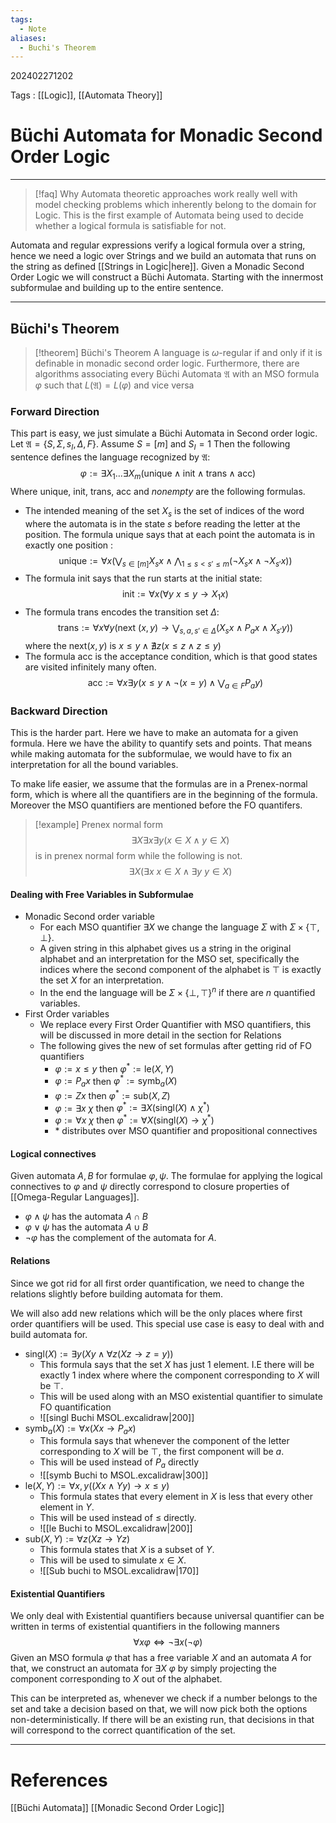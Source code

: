 ```yaml
---
tags:
  - Note
aliases:
  - Buchi's Theorem
---
```

202402271202

Tags : [[Logic]], [[Automata Theory]]
# Büchi Automata for Monadic Second Order Logic
---
 >[!faq] Why
 >Automata theoretic approaches work really well with model checking problems which inherently belong to the domain for Logic. This is the first example of Automata being used to decide whether a logical formula is satisfiable for not.
  
Automata and regular expressions verify a logical formula over a string, hence we need a logic over Strings and we build an automata that runs on the string as defined [[Strings in Logic|here]].
Given a Monadic Second Order Logic we will construct a Büchi Automata. Starting with the innermost subformulae and building up to the entire sentence.

 ---
## Büchi's Theorem
>[!theorem] Büchi's Theorem
>A language is $\omega$-regular if and only if it is definable in monadic second order logic. 
>Furthermore, there are algorithms associating every Büchi Automata $\mathfrak A$ with an MSO formula $\varphi$ such that $L(\mathfrak A)=L(\varphi)$ and vice versa
### Forward Direction
This part is easy, we just simulate a Büchi Automata in Second order logic.
Let $\mathfrak A= \{ S, \Sigma, s_{I}, \Delta, F \}$. Assume $S=[m]$ and $S_I=1$ Then the following sentence defines the language recognized by $\mathfrak A$:
$$
\varphi := \exists X_{1}\dots \exists X_{m}(\text{unique} \land \text{init}\land \text{trans}\land \text{acc})
$$
Where $\text{unique, init, trans, acc}$ and $nonempty$ are the following formulas.
- The intended meaning of the set $X_s$ is the set of indices of the word where the automata is in the state $s$ before reading the letter at the position. The formula unique says that at each point the automata is in exactly one position : $$\text{unique}:=\forall x\left(\bigvee_{s\in[m]} X_{s}x \land \bigwedge_{1 \leq s<s'\leq m}(\lnot X_{s}x\land\lnot X_{s'}x)\right)$$
- The formula $\text{init}$ says that the run starts at the initial state:$$\text{init}:=\forall x(\forall y\ x\leq y \to X_{1}x)$$
- The formula $\text{trans}$ encodes the transition set $\Delta$: $$\text{trans}:=\forall x \forall y\left(\text{next }(x,y)\to\bigvee_{s,a,s'\in\Delta}(X_{s}x \land P_{a} x\land X_{s'}y)\right)$$ where the $\text{next}(x,y)$ is $x \leq y \land \nexists z(x\leq z \land z\leq y)$ 
- The formula $\text{acc}$ is the acceptance condition, which is that good states are visited infinitely many often. $$\text{acc}:=\forall x\exists y \left(x \leq y \land \lnot(x=y) \land \bigvee_{a\in F}P_{a} y\right)$$
### Backward Direction
This is the harder part. Here we have to make an automata for a given formula. Here we have the ability to quantify sets and points. That means while making automata for the subformulae, we would have to fix an interpretation for all the bound variables.

To make life easier, we assume that the formulas are in a Prenex-normal form, which is where all the quantifiers are in the beginning of the formula. Moreover the MSO quantifiers are mentioned before the FO quantifers.
>[!example] Prenex normal form
>$$
>\exists X \exists x \exists y(x\in X \land y \in X)
>$$
>is in prenex normal form while the following is not.
>$$
>\exists X (\exists x\ x\in X \land \exists y\ y\in X)
>$$

#### Dealing with Free Variables in Subformulae
- Monadic Second order variable
	- For each MSO quantifier $\exists X$ we change the language $\Sigma$ with $\Sigma\times \{ \top,\bot \}$. 
	- A given string in this alphabet gives us a string in the original alphabet and an interpretation for the MSO set, specifically the indices where the second component of the alphabet is $\top$ is exactly the set $X$ for an interpretation.
	- In the end the language will be $\Sigma\times \{ \bot, \top \}^n$ if there are $n$ quantified variables.
- First Order variables
	- We replace every First Order Quantifier with MSO quantifiers, this will be discussed in more detail in the section for Relations
	- The following gives the new of set formulas after getting rid of FO quantifiers
		- $\varphi := x \le y$ then $\varphi^*:=\text{le}(X, Y)$
		- $\varphi:=P_a x$ then $\varphi^*:=\text{symb}_{a}(X)$
		- $\varphi:= Z x$ then  $\varphi^*:=\text{sub}(X, Z)$
		- $\varphi:= \exists x\ \chi$ then $\varphi^*:=\exists X(\text{singl}(X) \land \chi^*)$
		- $\varphi := \forall x\ \chi$ then $\varphi^*:=\forall X(\text{singl}(X) \to\chi^*)$
		- $*$ distributes over MSO quantifier and propositional connectives

#### Logical connectives
Given automata $A, B$ for formulae $\varphi, \psi$. The formulae for applying the logical connectives to $\varphi$ and $\psi$ directly correspond to closure properties of [[Omega-Regular Languages]].
- $\varphi \land \psi$ has the automata $A\cap B$ 
- $\varphi \lor \psi$ has the automata $A\cup B$
- $\lnot\varphi$ has the complement of the automata for $A$.

#### Relations
Since we got rid for all first order quantification, we need to change the relations slightly before building automata for them. 

We will also add new relations which will be the only places where first order quantifiers will be used. This special use case is easy to deal with and build automata for.

- $\text{singl}(X) := \exists y(Xy \land \forall z(X z\to z=y))$
	- This formula says that the set $X$ has just $1$ element. I.E there will be exactly 1 index where where the component corresponding to $X$ will be $\top$.
	- This will be used along with an MSO existential quantifier to simulate FO quantification
	- ![[singl Buchi MSOL.excalidraw|200]]
- $\text{symb}_{a}(X):=\forall x(Xx \to P_{a}x)$
	- This formula says that whenever the component of the letter corresponding to $X$ will be $\top$, the first component will be $a$.
	- This will be used instead of $P_a$ directly
	- ![[symb Buchi to MSOL.excalidraw|300]]
- $\text{le}(X, Y) := \forall x, y((Xx \land Yy)\to x \leq y)$
	- This formula states that every element in $X$ is less that every other element in $Y$.
	- This will be used instead of $\le$ directly.
	- ![[le Buchi to MSOL.excalidraw|200]]
- $\text{sub}(X, Y):= \forall z(X z\to Yz)$
	- This formula states that $X$ is a subset of $Y$.
	- This will be used to simulate $x\in X$.
	- ![[Sub buchi to MSOL.excalidraw|170]]

#### Existential Quantifiers
We only deal with Existential quantifiers because universal quantifier can be written in terms of existential quantifiers in the following manners
$$
\forall x \varphi \iff \lnot \exists x(\lnot\varphi)
$$
Given an MSO formula $\varphi$ that has a free variable $X$ and an automata $A$ for that, we construct an automata for $\exists X\ \varphi$ by simply projecting the component corresponding to $X$ out of the alphabet. 

This can be interpreted as, whenever we check if a number belongs to the set and take a decision based on that, we will now pick both the options non-deterministically. If there will be an existing run, that decisions in that will correspond to the correct quantification of the set.

---
# References
[[Büchi Automata]]
[[Monadic Second Order Logic]]
